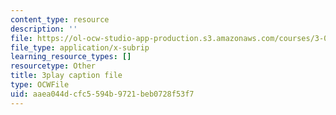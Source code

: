 ```yaml
---
content_type: resource
description: ''
file: https://ol-ocw-studio-app-production.s3.amazonaws.com/courses/3-091sc-introduction-to-solid-state-chemistry-fall-2010/aaea044dcfc5594b9721beb0728f53f7_IKJJ1SiMbjg.vtt
file_type: application/x-subrip
learning_resource_types: []
resourcetype: Other
title: 3play caption file
type: OCWFile
uid: aaea044d-cfc5-594b-9721-beb0728f53f7
---
```

